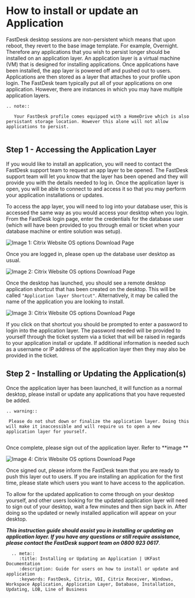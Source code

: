 # How to install or update an Application

FastDesk desktop sessions are non-persistent which means that upon reboot, they revert to the base image template. For example, Overnight. Therefore any applications that you wish to persist longer should be installed on an application layer. An application layer is a virtual machine (VM) that is designed for installing applications. Once applications have been installed, the app layer is powered off and pushed out to users. Applications are then stored as a layer that attaches to your profile upon login. The FastDesk team typically put all of your applications on one application. However, there are instances in which you may have multiple application layers.

```eval_rst
.. note::

   Your FastDesk profile comes equipped with a HomeDrive which is also persistant storage location. However this alone will not allow applications to persist. 
   
```

## Step 1 - Accessing the Application Layer

If you would like to install an application, you will need to contact the FastDesk support team to request an app layer to be opened. The FastDesk support team will let you know that the layer has been opened and they will provide you with the details needed to log in. Once the application layer is open, you will be able to connect to and access it so that you may perform your application installations or updates.

To access the app layer, you will need to log into your database user, this is accessed the same way as you would access your desktop when you login. From the FastDesk login page, enter the credentials for the database user (which will have been provided to you through email or ticket when your database machine or entire solution was setup).

![Image 1: Citrix Website OS options Download Page](files/Website_download.PNG "Image 1: Citrix website OS options download page")

Once you are logged in, please open up the database user desktop as usual. 

![Image 2: Citrix Website OS options Download Page](files/Website_download.PNG "Image 2: Citrix website OS options download page")

Once the desktop has launched, you should see a remote desktop application shortcut that has been created on the desktop. This will be called `"Application layer Shortcut"`. Alternatively, it may be called the name of the application you are looking to install. 

![Image 3: Citrix Website OS options Download Page](files/Website_download.PNG "Image 3: Citrix website OS options download page")

If you click on that shortcut you should be prompted to enter a password to login into the application layer. The password needed will be provided to yourself through the ticket system via a ticket that will be raised in regards to your application install or update. If additional information is needed such as a username or IP address of the application layer then they may also be provided in the ticket.

## Step 2 - Installing or Updating the Application(s)

Once the application layer has been launched, it will function as a normal desktop, please install or update any applications that you have requested be added. 

  ```eval_rst
.. warning::

   Please do not shut down or finalize the application layer. Doing this will make it inaccessible and will require us to open a new application layer for yourself.
   
```

Once complete, please sign out of the application layer. Refer to **image **

![Image 4: Citrix Website OS options Download Page](files/Website_download.PNG "Image 4: Citrix website OS options download page")

Once signed out, please inform the FastDesk team that you are ready to push this layer out to users. If you are installing an application for the first time, please state which users you want to have access to the application.

To allow for the updated application to come through on your desktop yourself, and other users looking for the updated application layer will need to sign out of your desktop, wait a few minutes and then sign back in. After doing so the updated or newly installed application will appear on your desktop.
 
**_This instruction guide should assist you in installing or updating an application layer. If you have any questions or still require assistance, please contact the FastDesk support team on 0800 923 0617_**.

 ```eval_rst
   .. meta::
      :title: Installing or Updating an Application | UKFast Documentation
      :description: Guide for users on how to install or update and application 
      :keywords: FastDesk, Citrix, VDI, Citrix Receiver, Windows, Workspace Application, Application Layer, Database, Installation, Updating, LOB, Line of Business
